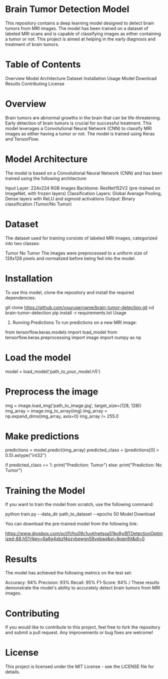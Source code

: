 # Brain Tumor Detection Model
This repository contains a deep learning model designed to detect brain tumors from MRI images. The model has been trained on a dataset of labeled MRI scans and is capable of classifying images as either containing a tumor or not. This project is aimed at helping in the early diagnosis and treatment of brain tumors.

# Table of Contents
Overview
Model Architecture
Dataset
Installation
Usage
Model Download
Results
Contributing
License
# Overview
Brain tumors are abnormal growths in the brain that can be life-threatening. Early detection of brain tumors is crucial for successful treatment. This model leverages a Convolutional Neural Network (CNN) to classify MRI images as either having a tumor or not. The model is trained using Keras and TensorFlow.

# Model Architecture
The model is based on a Convolutional Neural Network (CNN) and has been trained using the following architecture:

Input Layer: 224x224 RGB images
Backbone: ResNet152V2 (pre-trained on ImageNet, with frozen layers)
Classification Layers: Global Average Pooling, Dense layers with ReLU and sigmoid activations
Output: Binary classification (Tumor/No Tumor)
# Dataset
The dataset used for training consists of labeled MRI images, categorized into two classes:

Tumor
No Tumor
The images were preprocessed to a uniform size of 128x128 pixels and normalized before being fed into the model.

# Installation
To use this model, clone the repository and install the required dependencies:

git clone https://github.com/yourusername/brain-tumor-detection.git
cd brain-tumor-detection
pip install -r requirements.txt
Usage
1. Running Predictions
To run predictions on a new MRI image:


from tensorflow.keras.models import load_model
from tensorflow.keras.preprocessing import image
import numpy as np

# Load the model
model = load_model('path_to_your_model.h5')

# Preprocess the image
img = image.load_img('path_to_image.jpg', target_size=(128, 128))
img_array = image.img_to_array(img)
img_array = np.expand_dims(img_array, axis=0)
img_array /= 255.0

# Make predictions

predictions = model.predict(img_array)
predicted_class = (predictions[0] > 0.5).astype("int32")

if predicted_class == 1:
    print("Prediction: Tumor")
else:
    print("Prediction: No Tumor")
#  Training the Model
If you want to train the model from scratch, use the following command:

python train.py --data_dir path_to_dataset --epochs 50
Model Download


You can download the pre-trained model from the following link:

https://www.dropbox.com/scl/fi/hu09c1uvkhwtssa51ko8y/BTDetectionOptimized-88.h5?rlkey=6a6g4xbzf4pzybewgn58vpbaq&st=lkqpr8jt&dl=0

# Results
The model has achieved the following metrics on the test set:

Accuracy: 94% 
Precision: 93%
Recall: 95%
F1-Score: 94% /
These results demonstrate the model's ability to accurately detect brain tumors from MRI images.

# Contributing
If you would like to contribute to this project, feel free to fork the repository and submit a pull request. Any improvements or bug fixes are welcome!

# License
This project is licensed under the MIT License - see the LICENSE file for details.

